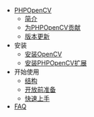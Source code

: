 * [PHPOpenCV](README.md)
  * [简介](intro/README.md)
  * [为PHPOpenCV贡献](intro/contributing.md)
  * [版本更新](intro/releases.md)
* 安装
  * [安装OpenCV](getting_started/install_opencv.md)
  * [安装PHPOpenCV扩展](getting_started/install_phpopencv.md)
* 开始使用 
  * [结构](getting_started/structure.md)
  * [开放前准备](getting_started/dev_prepare.md)
  * [快速上手](getting_started/quick_start.md)
* [FAQ](faq/FAQ.md)
